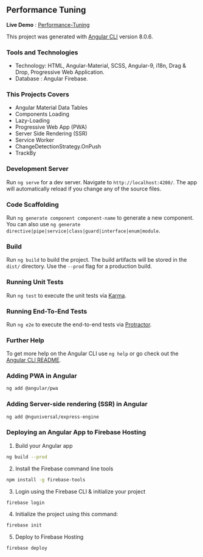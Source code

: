 ## Performance Tuning  

**Live Demo** : [Performance-Tuning](https://performance-tuning-3450d.firebaseapp.com)

This project was generated with [Angular CLI](https://github.com/angular/angular-cli) version 8.0.6.

### Tools and Technologies

- Technology: HTML, Angular-Material, SCSS, Angular-9, i18n, Drag & Drop, Progressive Web Application.
- Database : Angular Firebase.

### This Projects Covers

- Angular Material Data Tables
- Components Loading
- Lazy-Loading
- Progressive Web App (PWA)
- Server Side Rendering (SSR)
- Service Worker
- ChangeDetectionStrategy.OnPush
- TrackBy


### Development Server

Run `ng serve` for a dev server. Navigate to `http://localhost:4200/`. The app will automatically reload if you change any of the source files.

### Code Scaffolding

Run `ng generate component component-name` to generate a new component. You can also use `ng generate directive|pipe|service|class|guard|interface|enum|module`.

### Build

Run `ng build` to build the project. The build artifacts will be stored in the `dist/` directory. Use the `--prod` flag for a production build.

### Running Unit Tests

Run `ng test` to execute the unit tests via [Karma](https://karma-runner.github.io).

### Running End-To-End Tests

Run `ng e2e` to execute the end-to-end tests via [Protractor](http://www.protractortest.org/).

### Further Help

To get more help on the Angular CLI use `ng help` or go check out the [Angular CLI README](https://github.com/angular/angular-cli/blob/master/README.md).

### Adding PWA in Angular 
```bash
ng add @angular/pwa
```

### Adding Server-side rendering (SSR) in Angular 
```bash
ng add @nguniversal/express-engine
```

### Deploying an Angular App to Firebase Hosting

1. Build your Angular app
```bash
ng build --prod
```
2. Install the Firebase command line tools
```bash
npm install -g firebase-tools
```
3. Login using the Firebase CLI & initialize your project
```bash
firebase login
```
4. Initialize the project using this command:
```bash
firebase init
```
5. Deploy to Firebase Hosting
```bash
firebase deploy
```
